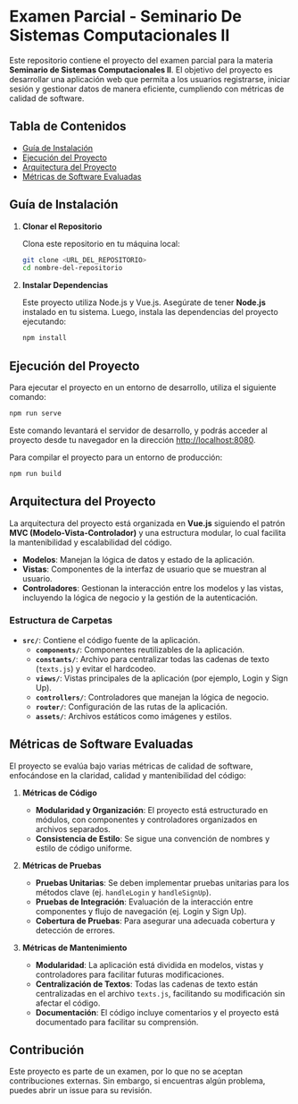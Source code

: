 
# Examen Parcial - Seminario De Sistemas Computacionales II

Este repositorio contiene el proyecto del examen parcial para la materia **Seminario de Sistemas Computacionales II**. El objetivo del proyecto es desarrollar una aplicación web que permita a los usuarios registrarse, iniciar sesión y gestionar datos de manera eficiente, cumpliendo con métricas de calidad de software.

## Tabla de Contenidos
- [Guía de Instalación](#guía-de-instalación)
- [Ejecución del Proyecto](#ejecución-del-proyecto)
- [Arquitectura del Proyecto](#arquitectura-del-proyecto)
- [Métricas de Software Evaluadas](#métricas-de-software-evaluadas)

## Guía de Instalación

1. **Clonar el Repositorio**

   Clona este repositorio en tu máquina local:

   ```bash
   git clone <URL_DEL_REPOSITORIO>
   cd nombre-del-repositorio
   ```

2. **Instalar Dependencias**

   Este proyecto utiliza Node.js y Vue.js. Asegúrate de tener **Node.js** instalado en tu sistema. Luego, instala las dependencias del proyecto ejecutando:

   ```bash
   npm install
   ```

## Ejecución del Proyecto

Para ejecutar el proyecto en un entorno de desarrollo, utiliza el siguiente comando:

```bash
npm run serve
```

Este comando levantará el servidor de desarrollo, y podrás acceder al proyecto desde tu navegador en la dirección [http://localhost:8080](http://localhost:8080).

Para compilar el proyecto para un entorno de producción:

```bash
npm run build
```

## Arquitectura del Proyecto

La arquitectura del proyecto está organizada en **Vue.js** siguiendo el patrón **MVC (Modelo-Vista-Controlador)** y una estructura modular, lo cual facilita la mantenibilidad y escalabilidad del código.

- **Modelos**: Manejan la lógica de datos y estado de la aplicación.
- **Vistas**: Componentes de la interfaz de usuario que se muestran al usuario.
- **Controladores**: Gestionan la interacción entre los modelos y las vistas, incluyendo la lógica de negocio y la gestión de la autenticación.

### Estructura de Carpetas

- **`src/`**: Contiene el código fuente de la aplicación.
  - **`components/`**: Componentes reutilizables de la aplicación.
  - **`constants/`**: Archivo para centralizar todas las cadenas de texto (`texts.js`) y evitar el hardcodeo.
  - **`views/`**: Vistas principales de la aplicación (por ejemplo, Login y Sign Up).
  - **`controllers/`**: Controladores que manejan la lógica de negocio.
  - **`router/`**: Configuración de las rutas de la aplicación.
  - **`assets/`**: Archivos estáticos como imágenes y estilos.

## Métricas de Software Evaluadas

El proyecto se evalúa bajo varias métricas de calidad de software, enfocándose en la claridad, calidad y mantenibilidad del código:

1. **Métricas de Código**
   - **Modularidad y Organización**: El proyecto está estructurado en módulos, con componentes y controladores organizados en archivos separados.
   - **Consistencia de Estilo**: Se sigue una convención de nombres y estilo de código uniforme.

2. **Métricas de Pruebas**
   - **Pruebas Unitarias**: Se deben implementar pruebas unitarias para los métodos clave (ej. `handleLogin` y `handleSignUp`).
   - **Pruebas de Integración**: Evaluación de la interacción entre componentes y flujo de navegación (ej. Login y Sign Up).
   - **Cobertura de Pruebas**: Para asegurar una adecuada cobertura y detección de errores.

3. **Métricas de Mantenimiento**
   - **Modularidad**: La aplicación está dividida en modelos, vistas y controladores para facilitar futuras modificaciones.
   - **Centralización de Textos**: Todas las cadenas de texto están centralizadas en el archivo `texts.js`, facilitando su modificación sin afectar el código.
   - **Documentación**: El código incluye comentarios y el proyecto está documentado para facilitar su comprensión.

## Contribución

Este proyecto es parte de un examen, por lo que no se aceptan contribuciones externas. Sin embargo, si encuentras algún problema, puedes abrir un issue para su revisión.
